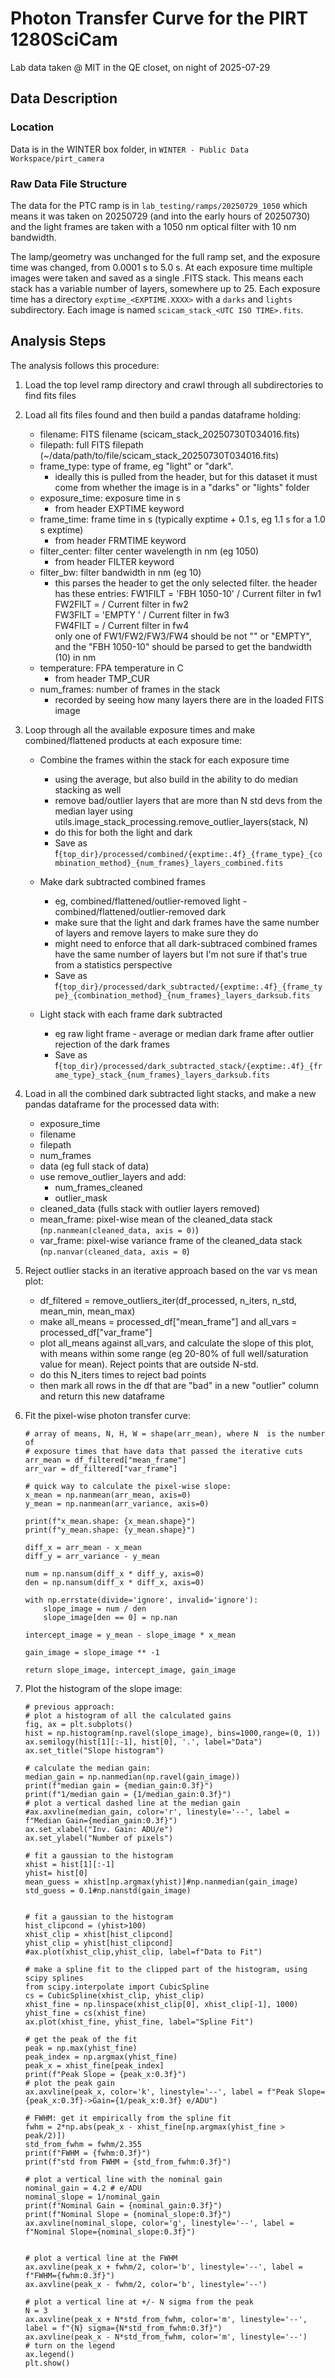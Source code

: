 # Photon Transfer Curve for the PIRT 1280SciCam
Lab data taken @ MIT in the QE closet, on night of 2025-07-29

## Data Description

### Location
Data is in the WINTER box folder, in `WINTER - Public Data Workspace/pirt_camera`

### Raw Data File Structure
The data for the PTC ramp is in `lab_testing/ramps/20250729_1050` which means it was taken on 20250729 (and into the early hours of 20250730) and the light frames are taken with a 1050 nm optical filter with 10 nm bandwidth.

The lamp/geometry was unchanged for the full ramp set, and the exposure time was changed, from 0.0001 s to 5.0 s. At each exposure time multiple images were taken and saved as a single .FITS stack. This means each stack has a variable number of layers, somewhere up to 25. Each exposure time has a directory `exptime_<EXPTIME.XXXX>` with a `darks` and `lights` subdirectory. Each image is named `scicam_stack_<UTC ISO TIME>.fits`.

## Analysis Steps
The analysis follows this procedure:
1. Load the top level ramp directory and crawl through all subdirectories to find fits files
2. Load all fits files found and then build a pandas dataframe holding:
    - filename: FITS filename (scicam_stack_20250730T034016.fits)
    - filepath: full FITS filepath (~/data/path/to/file/scicam_stack_20250730T034016.fits)
    - frame_type: type of frame, eg "light" or "dark". 
        - ideally this is pulled from the header, but for this dataset it must come from whether the image is in a "darks" or "lights" folder
    - exposure_time: exposure time in s
        - from header EXPTIME keyword
    - frame_time: frame time in s (typically exptime + 0.1 s, eg 1.1 s for a 1.0 s exptime)
        - from header FRMTIME keyword
    - filter_center: filter center wavelength in nm (eg 1050)
        - from header FILTER keyword
    - filter_bw: filter bandwidth in nm (eg 10)
        - this parses the header to get the only selected filter. the header has these entries:
            FW1FILT = 'FBH 1050-10'        / Current filter in fw1                          
            FW2FILT =  / Current filter in fw2                                              
            FW3FILT = 'EMPTY   '           / Current filter in fw3                          
            FW4FILT =  / Current filter in fw4                         
          only one of FW1/FW2/FW3/FW4 should be not "" or "EMPTY", and the "FBH 1050-10" should be parsed to get the bandwidth (10) in nm
    - temperature: FPA temperature in C
        - from header TMP_CUR
    - num_frames: number of frames in the stack
        - recorded by seeing how many layers there are in the loaded FITS image
3. Loop through all the available exposure times and make combined/flattened products at each exposure time:

    - Combine the frames within the stack for each exposure time
        - using the average, but also build in the ability to do median stacking as well
        - remove bad/outlier layers that are more than N std devs from the median layer using utils.image_stack_processing.remove_outlier_layers(stack, N)
        - do this for both the light and dark
        - Save as f`{top_dir}/processed/combined/{exptime:.4f}_{frame_type}_{combination_method}_{num_frames}_layers_combined.fits`

    - Make dark subtracted combined frames
        - eg, combined/flattened/outlier-removed light - combined/flattened/outlier-removed dark
        - make sure that the light and dark frames have the same number of layers and remove layers to make sure they do
        - might need to enforce that all dark-subtraced combined frames have the same number of layers but I'm not sure if that's true from a statistics perspective
        - Save as f`{top_dir}/processed/dark_subtracted/{exptime:.4f}_{frame_type}_{combination_method}_{num_frames}_layers_darksub.fits`

    - Light stack with each frame dark subtracted
        - eg raw light frame - average or median dark frame after outlier rejection of the dark frames
        - Save as f`{top_dir}/processed/dark_subtracted_stack/{exptime:.4f}_{frame_type}_stack_{num_frames}_layers_darksub.fits`
5. Load in all the combined dark subtracted light stacks, and make a new pandas dataframe for the processed data with:
    - exposure_time
    - filename
    - filepath
    - num_frames
    - data (eg full stack of data)
    - use remove_outlier_layers and add:
        - num_frames_cleaned
        - outlier_mask
    - cleaned_data (fulls stack with outlier layers removed)
    - mean_frame: pixel-wise mean of the cleaned_data stack (`np.nanmean(cleaned_data, axis = 0)`)
    - var_frame: pixel-wise variance frame of the cleaned_data stack (`np.nanvar(cleaned_data, axis = 0`)


6. Reject outlier stacks in an iterative approach based on the var vs mean plot:
    - df_filtered = remove_outliers_iter(df_processed, n_iters, n_std, mean_min, mean_max)
    - make all_means = processed_df["mean_frame"] and all_vars = processed_df["var_frame"]
    - plot all_means against all_vars, and calculate the slope of this plot, with means within some range (eg 20-80% of full well/saturation value for mean). Reject points that are outside N-std.
    - do this N_iters times to reject bad points
    - then mark all rows in the df that are "bad" in a new "outlier" column and return this new dataframe

7. Fit the pixel-wise photon transfer curve:

    ```python:
    # array of means, N, H, W = shape(arr_mean), where N  is the number of
    # exposure times that have data that passed the iterative cuts
    arr_mean = df_filtered["mean_frame"]
    arr_var = df_filtered["var_frame"]

    # quick way to calculate the pixel-wise slope:
    x_mean = np.nanmean(arr_mean, axis=0)
    y_mean = np.nanmean(arr_variance, axis=0)

    print(f"x_mean.shape: {x_mean.shape}")
    print(f"y_mean.shape: {y_mean.shape}")

    diff_x = arr_mean - x_mean
    diff_y = arr_variance - y_mean

    num = np.nansum(diff_x * diff_y, axis=0)
    den = np.nansum(diff_x * diff_x, axis=0)

    with np.errstate(divide='ignore', invalid='ignore'):
        slope_image = num / den
        slope_image[den == 0] = np.nan

    intercept_image = y_mean - slope_image * x_mean

    gain_image = slope_image ** -1

    return slope_image, intercept_image, gain_image

8. Plot the histogram of the slope image:
    ```python:
    # previous approach:
    # plot a histogram of all the calculated gains
    fig, ax = plt.subplots()
    hist = np.histogram(np.ravel(slope_image), bins=1000,range=(0, 1))
    ax.semilogy(hist[1][:-1], hist[0], '.', label="Data")
    ax.set_title("Slope histogram")

    # calculate the median gain:
    median_gain = np.nanmedian(np.ravel(gain_image))
    print(f"median gain = {median_gain:0.3f}")
    print(f"1/median gain = {1/median_gain:0.3f}")
    # plot a vertical dashed line at the median gain
    #ax.axvline(median_gain, color='r', linestyle='--', label = f"Median Gain={median_gain:0.3f}")
    ax.set_xlabel("Inv. Gain: ADU/e")
    ax.set_ylabel("Number of pixels")

    # fit a gaussian to the histogram
    xhist = hist[1][:-1]
    yhist= hist[0]
    mean_guess = xhist[np.argmax(yhist)]#np.nanmedian(gain_image)
    std_guess = 0.1#np.nanstd(gain_image)


    # fit a gaussian to the histogram
    hist_clipcond = (yhist>100)
    xhist_clip = xhist[hist_clipcond]
    yhist_clip = yhist[hist_clipcond]
    #ax.plot(xhist_clip,yhist_clip, label=f"Data to Fit")

    # make a spline fit to the clipped part of the histogram, using scipy splines
    from scipy.interpolate import CubicSpline
    cs = CubicSpline(xhist_clip, yhist_clip)
    xhist_fine = np.linspace(xhist_clip[0], xhist_clip[-1], 1000)
    yhist_fine = cs(xhist_fine)
    ax.plot(xhist_fine, yhist_fine, label="Spline Fit")

    # get the peak of the fit
    peak = np.max(yhist_fine)
    peak_index = np.argmax(yhist_fine)
    peak_x = xhist_fine[peak_index]
    print(f"Peak Slope = {peak_x:0.3f}")
    # plot the peak gain
    ax.axvline(peak_x, color='k', linestyle='--', label = f"Peak Slope={peak_x:0.3f}->Gain={1/peak_x:0.3f} e/ADU")

    # FWHM: get it empirically from the spline fit
    fwhm = 2*np.abs(peak_x - xhist_fine[np.argmax(yhist_fine > peak/2)])
    std_from_fwhm = fwhm/2.355
    print(f"FWHM = {fwhm:0.3f}")
    print(f"std from FWHM = {std_from_fwhm:0.3f}")

    # plot a vertical line with the nominal gain
    nominal_gain = 4.2 # e/ADU
    nominal_slope = 1/nominal_gain
    print(f"Nominal Gain = {nominal_gain:0.3f}")
    print(f"Nominal Slope = {nominal_slope:0.3f}")
    ax.axvline(nominal_slope, color='g', linestyle='--', label = f"Nominal Slope={nominal_slope:0.3f}")


    # plot a vertical line at the FWHM
    ax.axvline(peak_x + fwhm/2, color='b', linestyle='--', label = f"FWHM={fwhm:0.3f}")
    ax.axvline(peak_x - fwhm/2, color='b', linestyle='--')

    # plot a vertical line at +/- N sigma from the peak
    N = 3
    ax.axvline(peak_x + N*std_from_fwhm, color='m', linestyle='--', label = f"{N} sigma={N*std_from_fwhm:0.3f}")
    ax.axvline(peak_x - N*std_from_fwhm, color='m', linestyle='--')
    # turn on the legend
    ax.legend()
    plt.show()

    ```
    
